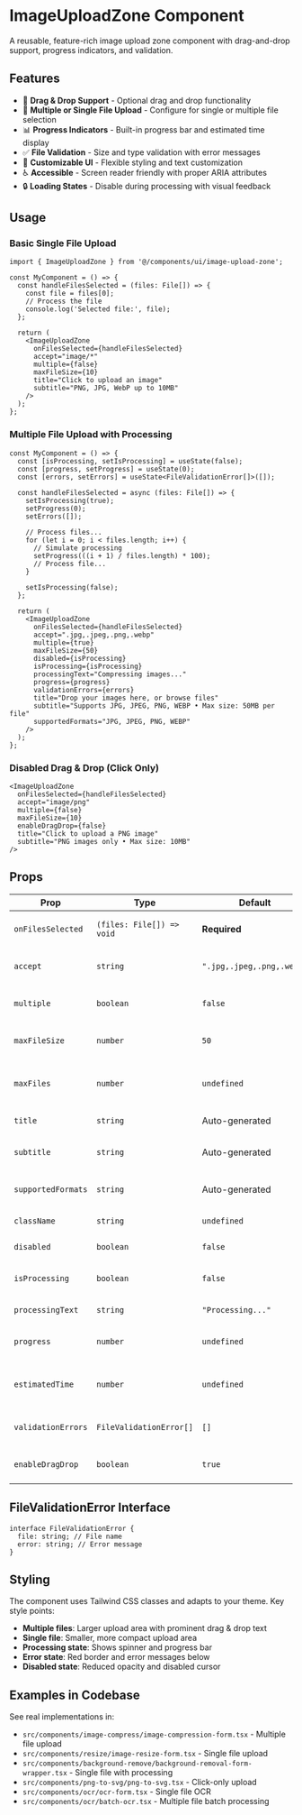 # ImageUploadZone Component

A reusable, feature-rich image upload zone component with drag-and-drop support, progress indicators, and validation.

## Features

- 🎯 **Drag & Drop Support** - Optional drag and drop functionality
- 📁 **Multiple or Single File Upload** - Configure for single or multiple file selection
- 📊 **Progress Indicators** - Built-in progress bar and estimated time display
- ✅ **File Validation** - Size and type validation with error messages
- 🎨 **Customizable UI** - Flexible styling and text customization
- ♿ **Accessible** - Screen reader friendly with proper ARIA attributes
- 🔒 **Loading States** - Disable during processing with visual feedback

## Usage

### Basic Single File Upload

```tsx
import { ImageUploadZone } from '@/components/ui/image-upload-zone';

const MyComponent = () => {
  const handleFilesSelected = (files: File[]) => {
    const file = files[0];
    // Process the file
    console.log('Selected file:', file);
  };

  return (
    <ImageUploadZone
      onFilesSelected={handleFilesSelected}
      accept="image/*"
      multiple={false}
      maxFileSize={10}
      title="Click to upload an image"
      subtitle="PNG, JPG, WebP up to 10MB"
    />
  );
};
```

### Multiple File Upload with Processing

```tsx
const MyComponent = () => {
  const [isProcessing, setIsProcessing] = useState(false);
  const [progress, setProgress] = useState(0);
  const [errors, setErrors] = useState<FileValidationError[]>([]);

  const handleFilesSelected = async (files: File[]) => {
    setIsProcessing(true);
    setProgress(0);
    setErrors([]);

    // Process files...
    for (let i = 0; i < files.length; i++) {
      // Simulate processing
      setProgress(((i + 1) / files.length) * 100);
      // Process file...
    }

    setIsProcessing(false);
  };

  return (
    <ImageUploadZone
      onFilesSelected={handleFilesSelected}
      accept=".jpg,.jpeg,.png,.webp"
      multiple={true}
      maxFileSize={50}
      disabled={isProcessing}
      isProcessing={isProcessing}
      processingText="Compressing images..."
      progress={progress}
      validationErrors={errors}
      title="Drop your images here, or browse files"
      subtitle="Supports JPG, JPEG, PNG, WEBP • Max size: 50MB per file"
      supportedFormats="JPG, JPEG, PNG, WEBP"
    />
  );
};
```

### Disabled Drag & Drop (Click Only)

```tsx
<ImageUploadZone
  onFilesSelected={handleFilesSelected}
  accept="image/png"
  multiple={false}
  maxFileSize={10}
  enableDragDrop={false}
  title="Click to upload a PNG image"
  subtitle="PNG images only • Max size: 10MB"
/>
```

## Props

| Prop               | Type                      | Default                   | Description                            |
| ------------------ | ------------------------- | ------------------------- | -------------------------------------- |
| `onFilesSelected`  | `(files: File[]) => void` | **Required**              | Callback when files are selected       |
| `accept`           | `string`                  | `".jpg,.jpeg,.png,.webp"` | File input accept attribute            |
| `multiple`         | `boolean`                 | `false`                   | Allow multiple file selection          |
| `maxFileSize`      | `number`                  | `50`                      | Maximum file size in MB                |
| `maxFiles`         | `number`                  | `undefined`               | Maximum number of files (for multiple) |
| `title`            | `string`                  | Auto-generated            | Main upload text                       |
| `subtitle`         | `string`                  | Auto-generated            | Descriptive text below title           |
| `supportedFormats` | `string`                  | Auto-generated            | Supported formats display text         |
| `className`        | `string`                  | `undefined`               | Additional CSS classes                 |
| `disabled`         | `boolean`                 | `false`                   | Disable the upload zone                |
| `isProcessing`     | `boolean`                 | `false`                   | Show processing state                  |
| `processingText`   | `string`                  | `"Processing..."`         | Text during processing                 |
| `progress`         | `number`                  | `undefined`               | Progress percentage (0-100)            |
| `estimatedTime`    | `number`                  | `undefined`               | Estimated time remaining in seconds    |
| `validationErrors` | `FileValidationError[]`   | `[]`                      | Validation errors to display           |
| `enableDragDrop`   | `boolean`                 | `true`                    | Enable drag and drop functionality     |

## FileValidationError Interface

```tsx
interface FileValidationError {
  file: string; // File name
  error: string; // Error message
}
```

## Styling

The component uses Tailwind CSS classes and adapts to your theme. Key style points:

- **Multiple files**: Larger upload area with prominent drag & drop text
- **Single file**: Smaller, more compact upload area
- **Processing state**: Shows spinner and progress bar
- **Error state**: Red border and error messages below
- **Disabled state**: Reduced opacity and disabled cursor

## Examples in Codebase

See real implementations in:

- `src/components/image-compress/image-compression-form.tsx` - Multiple file upload
- `src/components/resize/image-resize-form.tsx` - Single file upload
- `src/components/background-remove/background-removal-form-wrapper.tsx` - Single file with processing
- `src/components/png-to-svg/png-to-svg.tsx` - Click-only upload
- `src/components/ocr/ocr-form.tsx` - Single file OCR
- `src/components/ocr/batch-ocr.tsx` - Multiple file batch processing
